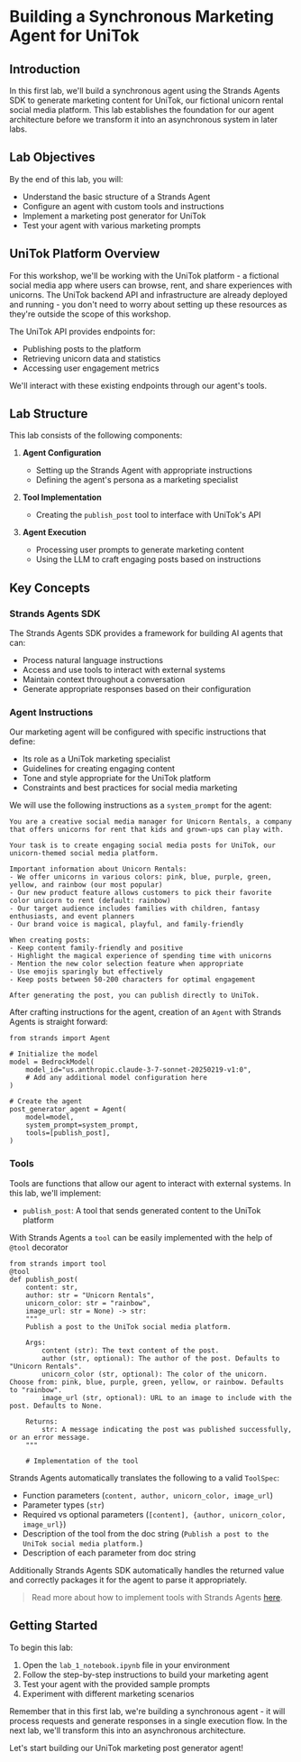 # Building a Synchronous Marketing Agent for UniTok

## Introduction

In this first lab, we'll build a synchronous agent using the Strands Agents SDK to generate marketing content for UniTok, our fictional unicorn rental social media platform. This lab establishes the foundation for our agent architecture before we transform it into an asynchronous system in later labs.

## Lab Objectives

By the end of this lab, you will:
- Understand the basic structure of a Strands Agent
- Configure an agent with custom tools and instructions
- Implement a marketing post generator for UniTok
- Test your agent with various marketing prompts

## UniTok Platform Overview

For this workshop, we'll be working with the UniTok platform - a fictional social media app where users can browse, rent, and share experiences with unicorns. The UniTok backend API and infrastructure are already deployed and running - you don't need to worry about setting up these resources as they're outside the scope of this workshop.

The UniTok API provides endpoints for:
- Publishing posts to the platform
- Retrieving unicorn data and statistics
- Accessing user engagement metrics

We'll interact with these existing endpoints through our agent's tools.

## Lab Structure

This lab consists of the following components:

1. **Agent Configuration**
   - Setting up the Strands Agent with appropriate instructions
   - Defining the agent's persona as a marketing specialist

2. **Tool Implementation**
   - Creating the `publish_post` tool to interface with UniTok's API

3. **Agent Execution**
   - Processing user prompts to generate marketing content
   - Using the LLM to craft engaging posts based on instructions

## Key Concepts

### Strands Agents SDK

The Strands Agents SDK provides a framework for building AI agents that can:
- Process natural language instructions
- Access and use tools to interact with external systems
- Maintain context throughout a conversation
- Generate appropriate responses based on their configuration

### Agent Instructions

Our marketing agent will be configured with specific instructions that define:
- Its role as a UniTok marketing specialist
- Guidelines for creating engaging content
- Tone and style appropriate for the UniTok platform
- Constraints and best practices for social media marketing

We will use the following instructions as a `system_prompt` for the agent:
```
You are a creative social media manager for Unicorn Rentals, a company that offers unicorns for rent that kids and grown-ups can play with.

Your task is to create engaging social media posts for UniTok, our unicorn-themed social media platform. 

Important information about Unicorn Rentals:
- We offer unicorns in various colors: pink, blue, purple, green, yellow, and rainbow (our most popular)
- Our new product feature allows customers to pick their favorite color unicorn to rent (default: rainbow)
- Our target audience includes families with children, fantasy enthusiasts, and event planners
- Our brand voice is magical, playful, and family-friendly

When creating posts:
- Keep content family-friendly and positive
- Highlight the magical experience of spending time with unicorns
- Mention the new color selection feature when appropriate
- Use emojis sparingly but effectively
- Keep posts between 50-200 characters for optimal engagement

After generating the post, you can publish directly to UniTok.
```

After crafting instructions for the agent, creation of an `Agent` with Strands Agents is straight forward:

```
from strands import Agent

# Initialize the model
model = BedrockModel(
    model_id="us.anthropic.claude-3-7-sonnet-20250219-v1:0",
    # Add any additional model configuration here
)

# Create the agent
post_generator_agent = Agent(
    model=model,
    system_prompt=system_prompt,
    tools=[publish_post],
)
```

### Tools

Tools are functions that allow our agent to interact with external systems. In this lab, we'll implement:

- `publish_post`: A tool that sends generated content to the UniTok platform

With Strands Agents a `tool` can be easily implemented with the help of `@tool` decorator
```
from strands import tool
@tool
def publish_post(
    content: str, 
    author: str = "Unicorn Rentals", 
    unicorn_color: str = "rainbow", 
    image_url: str = None) -> str:
    """
    Publish a post to the UniTok social media platform.
    
    Args:
        content (str): The text content of the post.
        author (str, optional): The author of the post. Defaults to "Unicorn Rentals".
        unicorn_color (str, optional): The color of the unicorn. Choose from: pink, blue, purple, green, yellow, or rainbow. Defaults to "rainbow".
        image_url (str, optional): URL to an image to include with the post. Defaults to None.
        
    Returns:
        str: A message indicating the post was published successfully, or an error message.
    """

    # Implementation of the tool
```

Strands Agents automatically translates the following to a valid `ToolSpec`: 
- Function parameters (`content, author, unicorn_color, image_url`)
- Parameter types (`str`)
- Required vs optional parameters (`[content], {author, unicorn_color, image_url}`)
- Description of the tool from the doc string (`Publish a post to the UniTok social media platform.`)
- Description of each parameter from doc string 

Additionally Strands Agents SDK automatically handles the returned value and correctly packages it for the agent to parse it appropriately.

> Read more about how to implement tools with Strands Agents [here](https://strandsagents.com/latest/user-guide/concepts/tools/tools_overview/).


## Getting Started

To begin this lab:

1. Open the `lab_1_notebook.ipynb` file in your environment
2. Follow the step-by-step instructions to build your marketing agent
3. Test your agent with the provided sample prompts
4. Experiment with different marketing scenarios

Remember that in this first lab, we're building a synchronous agent - it will process requests and generate responses in a single execution flow. In the next lab, we'll transform this into an asynchronous architecture.

Let's start building our UniTok marketing post generator agent!